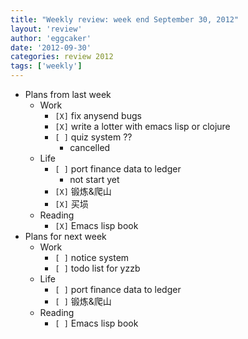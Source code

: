 ```yaml
---
title: "Weekly review: week end September 30, 2012" 
layout: 'review'
author: 'eggcaker'
date: '2012-09-30'
categories: review 2012
tags: ['weekly']
---
```



  * Plans from last week 
    * Work 
      * `[X]` fix anysend bugs 
      * `[X]` write a lotter with emacs lisp or clojure 
      * `[ ]` quiz system ?? 
        * cancelled 
    * Life 
      * `[ ]` port finance data to ledger 
        * not start yet 
      * `[X]` 锻炼&爬山 
      * `[X]` 买埙 
    * Reading 
      * `[X]` Emacs lisp book 
  * Plans for next week 
    * Work 
      * `[ ]` notice system 
      * `[ ]` todo list for yzzb 
    * Life 
      * `[ ]` port finance data to ledger 
      * `[ ]` 锻炼&爬山 
    * Reading 
      * `[ ]` Emacs lisp book 

